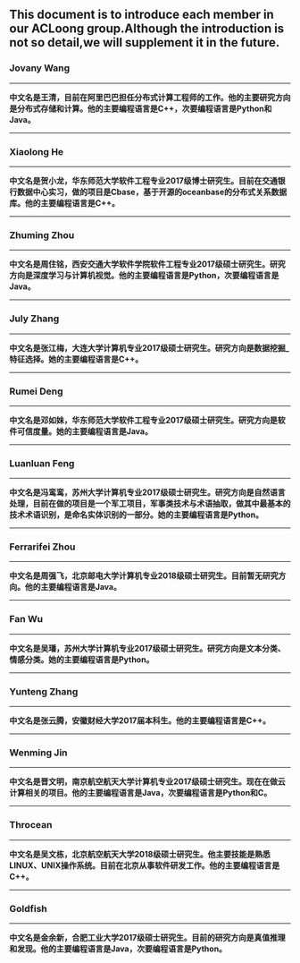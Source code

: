 ## This document is to introduce each member in our ACLoong group.Although the introduction is not so detail,we will supplement it in the future.

### Jovany Wang ###
***
**中文名是王清，目前在阿里巴巴担任分布式计算工程师的工作。他的主要研究方向是分布式存储和计算。他的主要编程语言是C++，次要编程语言是Python和Java。**
***

### Xiaolong He ###
***
**中文名是贺小龙，华东师范大学软件工程专业2017级博士研究生。目前在交通银行数据中心实习，做的项目是Cbase，基于开源的oceanbase的分布式关系数据库。他的主要编程语言是C++。**
***

### Zhuming Zhou ###
***
**中文名是周住铭，西安交通大学软件学院软件工程专业2017级硕士研究生。研究方向是深度学习与计算机视觉。他的主要编程语言是Python，次要编程语言是Java。**
***

### July Zhang ###
***
**中文名是张江梅，大连大学计算机专业2017级硕士研究生。研究方向是数据挖掘_特征选择。她的主要编程语言是C++。**
***

### Rumei Deng ###
***
**中文名是邓如妹，华东师范大学软件工程专业2017级硕士研究生。研究方向是软件可信度量。她的主要编程语言是Java。**
***

### Luanluan Feng ###
***
**中文名是冯鸾鸾，苏州大学计算机专业2017级硕士研究生。研究方向是自然语言处理，目前在做的项目是一个军工项目，军事类技术与术语抽取，做其中最基本的技术术语识别，是命名实体识别的一部分。她的主要编程语言是Python。**
***

### Ferrarifei Zhou ###
***
**中文名是周强飞，北京邮电大学计算机专业2018级硕士研究生。目前暂无研究方向。他的主要编程语言是Java。**
***

### Fan Wu ###
***
**中文名是吴璠，苏州大学计算机专业2017级硕士研究生。研究方向是文本分类、情感分类。她的主要编程语言是Python。**
***

### Yunteng Zhang ###
***
**中文名是张云腾，安徽财经大学2017届本科生。他的主要编程语言是C++。**
***

### Wenming Jin ###
***
**中文名是晋文明，南京航空航天大学计算机专业2017级硕士研究生。现在在做云计算相关的项目。他的主要编程语言是Java，次要编程语言是Python和C。**
***

### Throcean ###
***
**中文名是吴文栋，北京航空航天大学2018级硕士研究生。他主要技能是熟悉LINUX、UNIX操作系统。目前在北京从事软件研发工作。他的主要编程语言是C++。**
***

### Goldfish ###
***
**中文名是金余新，合肥工业大学2017级硕士研究生。目前的研究方向是真值推理和发现。他的主要编程语言是Java，次要编程语言是Python。**
